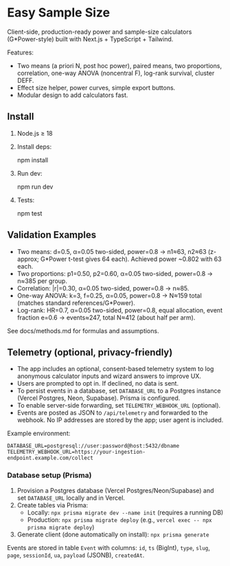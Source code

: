 # Easy Sample Size

Client-side, production-ready power and sample-size calculators (G*Power-style) built with Next.js + TypeScript + Tailwind.

Features:

- Two means (a priori N, post hoc power), paired means, two proportions, correlation, one-way ANOVA (noncentral F), log-rank survival, cluster DEFF.
- Effect size helper, power curves, simple export buttons.
- Modular design to add calculators fast.

## Install

1) Node.js ≥ 18
2) Install deps:

   npm install

3) Run dev:

   npm run dev

4) Tests:

   npm test

## Validation Examples

- Two means: d=0.5, α=0.05 two-sided, power=0.8 → n1≈63, n2≈63 (z-approx; G*Power t-test gives 64 each). Achieved power ~0.802 with 63 each.
- Two proportions: p1=0.50, p2=0.60, α=0.05 two-sided, power=0.8 → n≈385 per group.
- Correlation: |r|=0.30, α=0.05 two-sided, power=0.8 → n≈85.
- One-way ANOVA: k=3, f=0.25, α=0.05, power=0.8 → N≈159 total (matches standard references/G*Power).
- Log-rank: HR=0.7, α=0.05 two-sided, power=0.8, equal allocation, event fraction e=0.6 → events≈247, total N≈412 (about half per arm).

See docs/methods.md for formulas and assumptions.

## Telemetry (optional, privacy-friendly)

- The app includes an optional, consent-based telemetry system to log anonymous calculator inputs and wizard answers to improve UX.
- Users are prompted to opt in. If declined, no data is sent.
- To persist events in a database, set `DATABASE_URL` to a Postgres instance (Vercel Postgres, Neon, Supabase). Prisma is configured.
- To enable server-side forwarding, set `TELEMETRY_WEBHOOK_URL` (optional).
- Events are posted as JSON to `/api/telemetry` and forwarded to the webhook. No IP addresses are stored by the app; user agent is included.

Example environment:

```
DATABASE_URL=postgresql://user:password@host:5432/dbname
TELEMETRY_WEBHOOK_URL=https://your-ingestion-endpoint.example.com/collect
```

### Database setup (Prisma)

1) Provision a Postgres database (Vercel Postgres/Neon/Supabase) and set `DATABASE_URL` locally and in Vercel.
2) Create tables via Prisma:
   - Locally: `npx prisma migrate dev --name init` (requires a running DB)
   - Production: `npx prisma migrate deploy` (e.g., `vercel exec -- npx prisma migrate deploy`)
3) Generate client (done automatically on install): `npx prisma generate`

Events are stored in table `Event` with columns: `id`, `ts` (BigInt), `type`, `slug`, `page`, `sessionId`, `ua`, `payload` (JSONB), `createdAt`.
